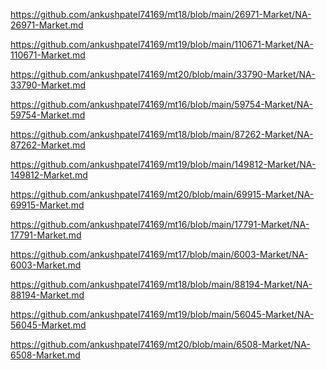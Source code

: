 <p><a href="https://github.com/ankushpatel74169/mt18/blob/main/26971-Market/NA-26971-Market.md">https://github.com/ankushpatel74169/mt18/blob/main/26971-Market/NA-26971-Market.md</a></p><p><a href="https://github.com/ankushpatel74169/mt19/blob/main/110671-Market/NA-110671-Market.md">https://github.com/ankushpatel74169/mt19/blob/main/110671-Market/NA-110671-Market.md</a></p><p><a href="https://github.com/ankushpatel74169/mt20/blob/main/33790-Market/NA-33790-Market.md">https://github.com/ankushpatel74169/mt20/blob/main/33790-Market/NA-33790-Market.md</a></p><p><a href="https://github.com/ankushpatel74169/mt16/blob/main/59754-Market/NA-59754-Market.md">https://github.com/ankushpatel74169/mt16/blob/main/59754-Market/NA-59754-Market.md</a></p><p><a href="https://github.com/ankushpatel74169/mt18/blob/main/87262-Market/NA-87262-Market.md">https://github.com/ankushpatel74169/mt18/blob/main/87262-Market/NA-87262-Market.md</a></p><p><a href="https://github.com/ankushpatel74169/mt19/blob/main/149812-Market/NA-149812-Market.md">https://github.com/ankushpatel74169/mt19/blob/main/149812-Market/NA-149812-Market.md</a></p><p><a href="https://github.com/ankushpatel74169/mt20/blob/main/69915-Market/NA-69915-Market.md">https://github.com/ankushpatel74169/mt20/blob/main/69915-Market/NA-69915-Market.md</a></p><p><a href="https://github.com/ankushpatel74169/mt16/blob/main/17791-Market/NA-17791-Market.md">https://github.com/ankushpatel74169/mt16/blob/main/17791-Market/NA-17791-Market.md</a></p><p><a href="https://github.com/ankushpatel74169/mt17/blob/main/6003-Market/NA-6003-Market.md">https://github.com/ankushpatel74169/mt17/blob/main/6003-Market/NA-6003-Market.md</a></p><p><a href="https://github.com/ankushpatel74169/mt18/blob/main/88194-Market/NA-88194-Market.md">https://github.com/ankushpatel74169/mt18/blob/main/88194-Market/NA-88194-Market.md</a></p><p><a href="https://github.com/ankushpatel74169/mt19/blob/main/56045-Market/NA-56045-Market.md">https://github.com/ankushpatel74169/mt19/blob/main/56045-Market/NA-56045-Market.md</a></p><p><a href="https://github.com/ankushpatel74169/mt20/blob/main/6508-Market/NA-6508-Market.md">https://github.com/ankushpatel74169/mt20/blob/main/6508-Market/NA-6508-Market.md</a></p>
